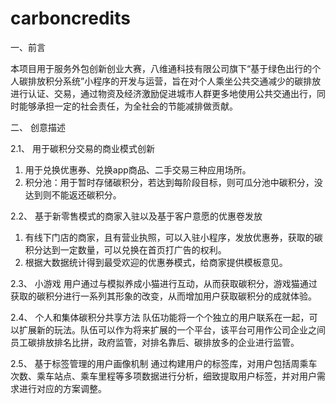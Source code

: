 # carboncredits
一、前言

  本项目用于服务外包创新创业大赛，八维通科技有限公司旗下“基于绿色出行的个人碳排放积分系统”小程序的开发与运营，旨在对个人乘坐公共交通减少的碳排放进行认证、交易，通过物资及经济激励促进城市人群更多地使用公共交通出行，同时能够承担一定的社会责任，为全社会的节能减排做贡献。

二、	创意描述 

2.1、 用于碳积分交易的商业模式创新
  1.	用于兑换优惠券、兑换app商品、二手交易三种应用场所。
  2.	积分池：用于暂时存储碳积分，若达到每阶段目标，则可瓜分池中碳积分，没达到则不能返还碳积分。
  
2.2、	基于新零售模式的商家入驻以及基于客户意愿的优惠卷发放
  1.	有线下门店的商家，且有营业执照，可以入驻小程序，发放优惠券，获取的碳积分达到一定数量，可以兑换在首页打广告的权利。
  2.	根据大数据统计得到最受欢迎的优惠券模式，给商家提供模板意见。
  
2.3、	小游戏
  用户通过与模拟养成小猫进行互动，从而获取碳积分，游戏猫通过获取的碳积分进行一系列其形象的改变，从而增加用户获取碳积分的成就体验。
    
2.4、	个人和集体碳积分共享方法
  队伍功能将一个个独立的用户联系在一起，可以扩展新的玩法。队伍可以作为将来扩展的一个平台，该平台可用作公司企业之间员工碳排放排名比拼，政府监管，对排名靠后、碳排放多的企业进行监管。
 
2.5、	基于标签管理的用户画像机制
  通过构建用户的标签库，对用户包括周乘车次数、乘车站点、乘车里程等多项数据进行分析，细致提取用户标签，并对用户需求进行对应的方案调整。
